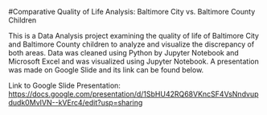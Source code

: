 #Comparative Quality of Life Analysis: Baltimore City vs. Baltimore County Children

This is a Data Analysis project examining the quality of life of Baltimore City and Baltimore County children to analyze and visualize the discrepancy of both areas. Data was cleaned using Python by Jupyter Notebook and Microsoft Excel and was visualized using Jupyter Notebook. A presentation was made on Google Slide and its link can be found below.

Link to Google Slide Presentation: https://docs.google.com/presentation/d/1SbHU42RQ68VKncSF4VsNndvupdudk0MvIVN--kVErc4/edit?usp=sharing 
